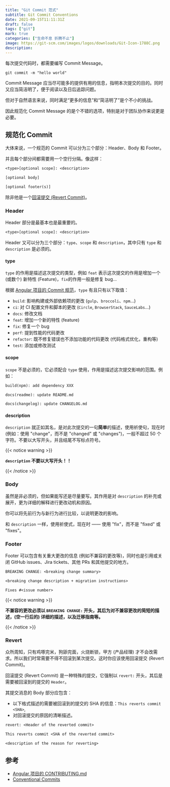 ```yaml
---
title: "Git Commit 范式"
subtitle: Git Commit Conventions
date: 2021-09-15T11:11:31Z
draft: false
tags: ["git"]
mark: true
categories: ["生命不息 折腾不止"]
image: https://git-scm.com/images/logos/downloads/Git-Icon-1788C.png
description:
---
```


<!--
![](https://mogeko.github.io/blog-images/r/086/)
{{< spoiler >}}{{< /spoiler >}}
&emsp;&emsp;
 -->

每次提交代码时，都需要编写 Commit Message。

```shell
git commit -m "hello world"
```

Commit Message 应当尽可能多的提供有用的信息，指明本次提交的目的。同时又应当简洁明了，便于阅读以及日后追踪问题。

但对于自然语言来说，同时满足“更多的信息”和“简洁明了”是个不小的挑战。

因此规范化 Commit Message 的是个不错的选项，特别是对于团队协作来说更是必要。

## 规范化 Commit

大体来说，一个规范的 Commit 可以分为三个部分：Header、Body 和 Footer。

并且每个部分间都需要用一个空行分隔。像这样：

```txt
<type>[optional scope]: <description>

[optional body]

[optional footer(s)]
```

除非他是一个[回滚提交 (Revert Commit)](#revert)。

### Header

Header 部分是最基本也是最重要的。

```txt
<type>[optional scope]: <description>
```

Header 又可以分为三个部分：`type`、`scope` 和 `description`，其中只有 `type` 和 `description` 是必须的。

#### type

`type` 的作用是描述这次提交的类型，例如 `feat` 表示这次提交的作用是增加一个 (或数个) 新特性 (Feature)，`fix`的作用一般是修复 bug...

根据 [Angular 项目的 Commit 规范](https://github.com/angular/angular/blob/master/CONTRIBUTING.md)，`type` 有且只有以下取值：

- `build`: 影响构建或外部依赖项的更改 (`gulp`、`broccoli`、`npm`...)
- `ci`: 对 CI 配置文件和脚本的更改 (`Circle`, `BrowserStack`, `SauceLabs`...)
- `docs`: 修改文档
- `feat`: 增加一个新的特性 (feature)
- `fix`: 修复一个 bug
- `perf`: 提到性能的代码更改
- `refactor`: 既不修复错误也不添加功能的代码更改 (代码格式优化，重构等)
- `test`: 添加或修改测试

#### scope

`scope` 不是必须的，它必须配合 `type` 使用，作用是描述这次提交影响的范围。例如：

```txt
build(npm): add dependency XXX
```

```txt
docs(readme): update README.md
```

```txt
docs(changelog): update CHANGELOG.md
```

#### description

`description` 就正如其名，是对此次提交的一句**简单**的描述，使用祈使句，现在时 (例如：使用 "change"，而不是 "changed" 或 "changes")，一般不超过 50 个字符。不要以大写开头，并且结尾不写标点符号。

{{< notice warning >}}

**`description` 不要以大写开头！！**

{{< /notice >}}

### Body

虽然是非必须的，但如果能写还是尽量要写。其作用是对 `description` 的补充或展开，更为详细的解释进行更改动机和原因。

你可以将先前行为与新行为进行比较，以说明更改的影响。

和 `description` 一样，使用祈使式，现在时 —— 使用 "fix"，而不是 "fixed" 或 "fixes"。

### Footer

Footer 可以包含有关重大更改的信息 (例如不兼容的更改等)，同时也是引用或关闭 GitHub issues、Jira tickets、其他 PRs 和其他提交的地方。

```txt
BREAKING CHANGE: <breaking change summary>

<breaking change description + migration instructions>

Fixes #<issue number>
```

{{< notice warning >}}

**不兼容的更改必须以 `BREAKING CHANGE:` 开头，其后为对不兼容更改的简短的描述，(空一行后的) 详细的描述，以及迁移指南等。**

{{< /notice >}}

### Revert

众所周知，只有鸡啄完米，狗舔完面，火烧断锁，甲方 (产品经理) 才不会改需求。所以我们时常需要不得不回滚到某次提交。这时你应该使用回滚提交 (Revert Commit)。

回滚提交 (Revert Commit) 是一种特殊的提交，它强制以 `revert:` 开头，其后是需要被回滚到的提交的 `Header`。

其提交消息的 Body 部分应包含：

- 以下格式描述的需要被回滚到的提交的 SHA 的信息：`This reverts commit <SHA>`,
- 对回滚提交的原因的清晰描述。

```txt
revert: <Header of the reverted commit>

This reverts commit <SHA of the reverted commit>

<description of the reason for reverting>
```

## 参考

- [Angular 项目的 CONTRIBUTING.md](https://github.com/angular/angular/blob/master/CONTRIBUTING.md)
- [Conventional Commits](https://www.conventionalcommits.org/en/v1.0.0/)

